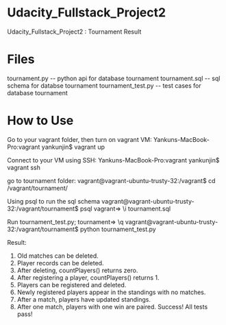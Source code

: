 # Udacity_Fullstack_Project2
Udacity_Fullstack_Project2 : Tournament Result

# Files
tournament.py -- python api for database tournament
tournament.sql -- sql schema for databse tournament
tournament_test.py -- test cases for database tournament

# How to Use

Go to your vagrant folder, then turn on vagrant VM:
Yankuns-MacBook-Pro:vagrant yankunjin$ vagrant up

Connect to your VM using SSH:
Yankuns-MacBook-Pro:vagrant yankunjin$ vagrant ssh

go to tournament folder: 
vagrant@vagrant-ubuntu-trusty-32:/vagrant$ cd /vagrant/tournament/

Using psql to run the sql schema
vagrant@vagrant-ubuntu-trusty-32:/vagrant/tournament$ psql
vagrant=> \i tournament.sql

Run tournament_test.py;
tournament=> \q
vagrant@vagrant-ubuntu-trusty-32:/vagrant/tournament$ python tournament_test.py

Result:
1. Old matches can be deleted.
2. Player records can be deleted.
3. After deleting, countPlayers() returns zero.
4. After registering a player, countPlayers() returns 1.
5. Players can be registered and deleted.
6. Newly registered players appear in the standings with no matches.
7. After a match, players have updated standings.
8. After one match, players with one win are paired.
Success!  All tests pass!



